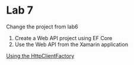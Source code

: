 # Lab 7

Change the project from lab6 

1. Create a Web API project using EF Core
2. Use the Web API from the Xamarin application

[Using the HttpClientFactory](https://csharp.christiannagel.com/2018/06/05/httpclient/)
